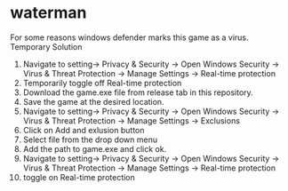 # waterman
For some reasons windows defender marks this game as a virus.
Temporary Solution
1.  Navigate to setting-> Privacy & Security ->  Open Windows Security -> Virus & Threat Protection -> Manage Settings -> Real-time protection
2.  Temporarily toggle off Real-time protection
3.  Download the game.exe file from release tab in this repository.
4.  Save the game at the desired location.
5.  Navigate to setting-> Privacy & Security ->  Open Windows Security -> Virus & Threat Protection -> Manage Settings -> Exclusions
6.  Click on Add and exlusion button
7.  Select file from the drop down menu
8.  Add the path to game.exe and click ok.
9.  Navigate to setting-> Privacy & Security ->  Open Windows Security -> Virus & Threat Protection -> Manage Settings -> Real-time protection
10. toggle on Real-time protection
